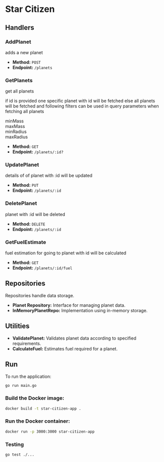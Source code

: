 # Star Citizen

## Handlers

### AddPlanet
adds a new planet
- **Method:** `POST`
- **Endpoint:** `/planets`

### GetPlanets
get all planets

if id is provided one specific planet with id will be fetched
else all planets will be fetched
and following filters can be used in query parameters when
fetching all planets

minMass <br />
maxMass <br />
minRadius <br />
maxRadius <br />

- **Method:** `GET`
- **Endpoint:** `/planets/:id?`

### UpdatePlanet
details of of planet with :id will be updated
- **Method:** `PUT`
- **Endpoint:** `/planets/:id`

### DeletePlanet
planet with :id will be deleted
- **Method:** `DELETE`
- **Endpoint:** `/planets/:id`

### GetFuelEstimate
fuel estimation for going to planet with id will be calculated
- **Method:** `GET`
- **Endpoint:** `/planets/:id/fuel`

## Repositories

Repositories handle data storage.

- **Planet Repository:** Interface for managing planet data.
- **InMemoryPlanetRepo:** Implementation using in-memory storage.

## Utilities

- **ValidatePlanet:** Validates planet data according to specified requirements.
- **CalculateFuel:** Estimates fuel required for a planet.

## Run

To run the application:

```bash
go run main.go
```

### Build the Docker image:

```bash
docker build -t star-citizen-app .
```

### Run the Docker container: 
```bash
docker run -p 3000:3000 star-citizen-app
```

### Testing
```bash
go test ./...
```
